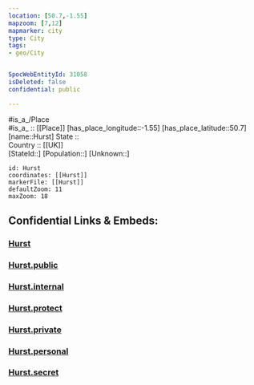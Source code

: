 ```yaml
---
location: [50.7,-1.55] 
mapzoom: [7,12] 
mapmarker: city 
type: City
tags:
- geo/City


SpocWebEntityId: 31058
isDeleted: false
confidential: public

---
```

#is_a_/Place  
#is_a_ :: [[Place]] 
[has_place_longitude::-1.55] 
[has_place_latitude::50.7] 
[name::Hurst] 
State ::  
Country :: [[UK]]  
[StateId::] 
[Population::] 
[Unknown::] 


```leaflet
id: Hurst
coordinates: [[Hurst]] 
markerFile: [[Hurst]] 
defaultZoom: 11 
maxZoom: 18
```


## Confidential Links & Embeds: 

### [Hurst](/_Standards/Earth/Continent/Europe/Europe~North/UK/England/Regions~England/South_East_England/Isle_of_Wight/Hurst.md) 

### [Hurst.public](/_public/Earth/Continent/Europe/Europe~North/UK/England/Regions~England/South_East_England/Isle_of_Wight/Hurst.public.md) 

### [Hurst.internal](/_internal/Earth/Continent/Europe/Europe~North/UK/England/Regions~England/South_East_England/Isle_of_Wight/Hurst.internal.md) 

### [Hurst.protect](/_protect/Earth/Continent/Europe/Europe~North/UK/England/Regions~England/South_East_England/Isle_of_Wight/Hurst.protect.md) 

### [Hurst.private](/_private/Earth/Continent/Europe/Europe~North/UK/England/Regions~England/South_East_England/Isle_of_Wight/Hurst.private.md) 

### [Hurst.personal](/_personal/Earth/Continent/Europe/Europe~North/UK/England/Regions~England/South_East_England/Isle_of_Wight/Hurst.personal.md) 

### [Hurst.secret](/_secret/Earth/Continent/Europe/Europe~North/UK/England/Regions~England/South_East_England/Isle_of_Wight/Hurst.secret.md)

